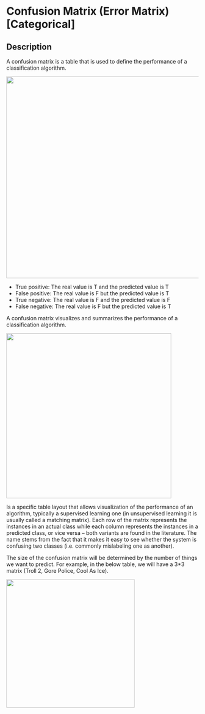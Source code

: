 # Confusion Matrix (Error Matrix) [Categorical]

## Description

A confusion matrix is a table that is used to define the performance of a classification algorithm.

<img src="image3.jpg" style="width:5.5in" />

- True positive: The real value is T and the predicted value is T
- False positive: The real value is F but the predicted value is T
- True negative: The real value is F and the predicted value is F
- False negative: The real value is F but the predicted value is T

A confusion matrix visualizes and summarizes the performance of a classification algorithm.

<img src="image2.jpg" style="width:4.5in" />

Is a specific table layout that allows visualization of the performance of an algorithm, typically a supervised learning one (in unsupervised learning it is usually called a matching matrix). Each row of the matrix represents the instances in an actual class while each column represents the instances in a predicted class, or vice versa – both variants are found in the literature. The name stems from the fact that it makes it easy to see whether the system is confusing two classes (i.e. commonly mislabeling one as another).

The size of the confusion matrix will be determined by the number of things we want to predict. For example, in the below table, we will have a 3*3 matrix (Troll 2, Gore Police, Cool As Ice).

<img src="image1.jpg" style="width:3.5in" />
